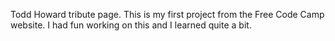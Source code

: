 Todd Howard tribute page.
This is my first project from the Free Code Camp website. 
I had fun working on this and I learned quite a bit.
